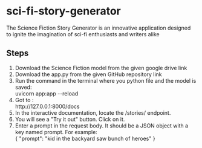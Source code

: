 # sci-fi-story-generator
The Science Fiction Story Generator is an innovative application designed to ignite the imagination of sci-fi enthusiasts and writers alike 

## Steps
<ol>
  <li> Download the Science Fiction model from the given google drive link </li>
  <li> Download the app.py from the given GitHub repository link </li>
  <li> Run the command  in the terminal where you python file and the model is saved: </li>
                    uvicorn app:app --reload
  <li> Got to : </li>
                    http://127.0.0.1:8000/docs
  <li> In the interactive documentation, locate the /stories/ endpoint.    </li>
  <li> You will see a "Try it out" button. Click on it. </li>
  <li> Enter a prompt in the request body. It should be a JSON object with a key named prompt. For example: </li>
              {
                  "prompt": "kid in the backyard saw bunch of heroes"
               }
</ol>

